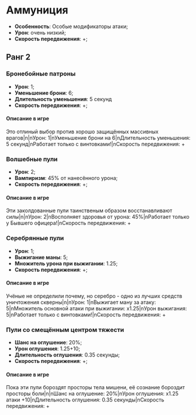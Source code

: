 # Аммуниция

* **Особенность**: Особые модификаторы атаки;
* **Урон**: очень низкий;
* **Скорость передвижения**: +;

## Ранг 2

### Бронебойные патроны

* **Урон**: 1;
* **Уменьшение брони**: 6;
* **Длительность уменьшения**: 5 секунд
* **Скорость передвижения**: +;

#### Описание в игре
Это отлиный выбор против хорошо защищённых массивных врагов|n|nУрон: 1|nУменьшение брони на 6|nДлительность уменьшения: 5 секунд|nРаботает только с винтовками!|nСкорость передвижения: +

### Волшебные пули

* **Урон**: 2;
* **Вампиризм**: 45% от нанесённого урона;
* **Скорость передвижения**: +;

#### Описание в игре
Эти заколдованные пули таинственым образом восстанавливают силы|n|nУрон: 2|nВосполняет здоровья от урона: 45%|nРаботает только у Бывшего офицера!|nСкорость передвижения: +

### Серебрянные пули

* **Урон**: 1;
* **Выжигание маны**: 5;
* **Множитель урона при выжигании**: 1.25;
* **Скорость передвижения**: +;

#### Описание в игре
Учёные не определили почему, но серебро - одно из лучших средств уничтожения скверны|n|nУрон: 1|nВыжигает ману за атаку: 5|nМножитель основной атаки при выжигании: х1.25|nУрон выжигания: 5|nРаботает только с винтовками!|nСкорость передвижения: +

### Пули со смещённым центром тяжести

* **Шанс на оглушение**: 20%;
* **Урон оглушения**: 1.25+10;
* **Длительность оглушения**: 0.35 секунды;
* **Скорость передвижения**: +;

#### Описание в игре
Пока эти пули бороздят просторы тела мишени, её сознание бороздит просторы боли|n|nШанс на оглушение: 20%|nУрон оглушения: х1.25 атаки +10|nДлительность оглушения: 0.35 секунды|nСкорость передвижения: +